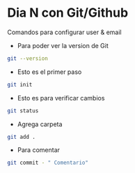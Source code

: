 # Dia N con Git/Github

Comandos para configurar user & email

* Para poder ver la version de Git

```bash
git --version
```

* Esto es el primer paso
```bash
git init
```

* Esto es para verificar cambios
```bash
git status
```
* Agrega carpeta 

```bash
git add .
```
* Para comentar 
```bash
git commit - " Comentario"
```
